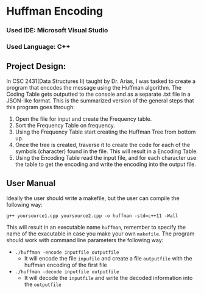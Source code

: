 # Huffman Encoding

### Used IDE: Microsoft Visual Studio
### Used Language: C++

## Project Design:
In CSC 2431(Data Structures II) taught by Dr. Arias, I was tasked to create a program that encodes the message using the Huffman algorithm. The Coding Table gets outputted to the console and as a separate .txt file in a JSON-like format. This is the summarized version of the general steps that this program goes through:
1. Open the file for input and create the Frequency table.
1. Sort the Frequency Table on frequency.
1. Using the Frequency Table start creating the Huffman Tree from bottom up.
1. Once the tree is created, traverse it to create the code for each of the
symbols (character) found in the file. This will result in a Encoding Table.
1. Using the Encoding Table read the input file, and for each character use the table
to get the encoding and write the encoding into the output file.

## User Manual

Ideally the user should write a makefile, but the user can compile the following way:
```
g++ yoursource1.cpp yoursource2.cpp -o huffman -std=c++11 -Wall
```
This will result in an executable name `huffman`, remember to specify the name of the exacutable in case you make your own `makefile`. The program should work with command line parameters the following way:
- `./huffman -encode inputfile outputfile`       
  - It will encode the file `inpufile` and create a file `outputfile` with the huffman encoding of the first file       
- `./huffman -decode inputfile outputfile`
  - It will decode the `inputfile` and write the decoded information into the `outputfile`


